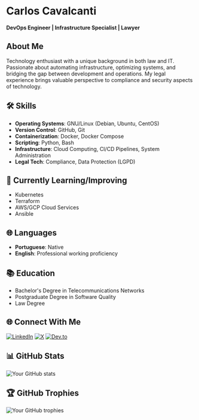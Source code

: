 # Carlos Cavalcanti
**DevOps Engineer | Infrastructure Specialist | Lawyer**

## About Me
Technology enthusiast with a unique background in both law and IT. Passionate about automating infrastructure, optimizing systems, and bridging the gap between development and operations. My legal experience brings valuable perspective to compliance and security aspects of technology.

## 🛠 Skills
- **Operating Systems**: GNU/Linux (Debian, Ubuntu, CentOS)
- **Version Control**: GitHub, Git
- **Containerization**: Docker, Docker Compose
- **Scripting**: Python, Bash
- **Infrastructure**: Cloud Computing, CI/CD Pipelines, System Administration
- **Legal Tech**: Compliance, Data Protection (LGPD)

## 🔧 Currently Learning/Improving
- Kubernetes
- Terraform
- AWS/GCP Cloud Services
- Ansible

## 🌐 Languages  
- **Portuguese**: Native  
- **English**: Professional working proficiency
  
## 📚 Education
- Bachelor's Degree in Telecommunications Networks
- Postgraduate Degree in Software Quality
- Law Degree

## 🌐 Connect With Me
[![LinkedIn](https://img.shields.io/badge/LinkedIn-0077B5?style=for-the-badge&logo=linkedin&logoColor=white)](https://www.linkedin.com/in/carlos-cavalcanti-adv/)
[![X](https://img.shields.io/badge/X-000000?style=for-the-badge&logo=x&logoColor=white)](https://x.com/ccaj)
[![Dev.to](https://img.shields.io/badge/dev.to-0A0A0A?style=for-the-badge&logo=dev.to&logoColor=white)](https://dev.to/crlalbu)


## 📊 GitHub Stats
![Your GitHub stats](https://github-readme-stats.vercel.app/api?username=crlalbu&show_icons=true&theme=radical)

## 🏆 GitHub Trophies
![Your GitHub trophies](https://github-profile-trophy.vercel.app/?username=crlalbu&theme=onedark)

